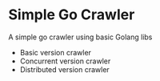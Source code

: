 # Simple Go Crawler

A simple go crawler using basic Golang libs

- Basic version crawler
- Concurrent version crawler
- Distributed version crawler

